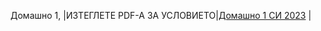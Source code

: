 Домашно 1, |ИЗТЕГЛЕТЕ PDF-A ЗА УСЛОВИЕТО|[Домашно 1 СИ 2023](https://github.com/darimachine/OOP_FMI/blob/main/HomeWork_1/%D0%94%D0%BE%D0%BC%D0%B0%D1%88%D0%BD%D0%BE%201.pdf)   |
